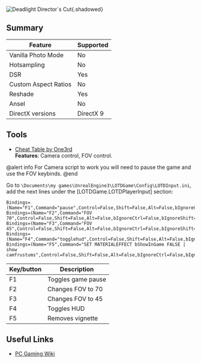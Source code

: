 ![Deadlight Director`s Cut](Images\deadlight_header.png "Shot by pino44io"){.shadowed}

## Summary

Feature | Supported
--|--
Vanilla Photo Mode | No
Hotsampling | No
DSR | Yes
Custom Aspect Ratios | No
Reshade | Yes 
Ansel | No
DirectX versions | DirectX 9
 
## Tools

* [Cheat Table by One3rd](..\CheatTables\deadlight.ct)  
**Features**: Camera control, FOV control.

@alert info
For Camera script to work you will need to pause the game and use the FOV keybinds.
@end

Go to `\Documents\my games\UnrealEngine3\LOTDGame\Config\LOTDInput.ini`, add the next lines under the [LOTDGame.LOTDPlayerInput] section:

```
Bindings=(Name="F1",Command="pause",Control=False,Shift=False,Alt=False,bIgnoreCtrl=False,bIgnoreShift=False,bIgnoreAlt=False)
Bindings=(Name="F2",Command="FOV 70",Control=False,Shift=False,Alt=False,bIgnoreCtrl=False,bIgnoreShift=False,bIgnoreAlt=False)
Bindings=(Name="F3",Command="FOV 45",Control=False,Shift=False,Alt=False,bIgnoreCtrl=False,bIgnoreShift=False,bIgnoreAlt=False)
Bindings=(Name="F4",Command="togglehud",Control=False,Shift=False,Alt=False,bIgnoreCtrl=False,bIgnoreShift=False,bIgnoreAlt=False)
Bindings=(Name="F5",Command="SET MATERIALEFFECT bShowInGame FALSE | show camfrustums",Control=False,Shift=False,Alt=False,bIgnoreCtrl=False,bIgnoreShift=False,bIgnoreAlt=False)
```

Key/button | Description
--|--
F1 | Toggles game pause
F2 | Changes FOV to 70 
F3 | Changes FOV to 45
F4 | Toggles HUD
F5 | Removes vignette


## Useful Links

* [PC Gaming Wiki](https://pcgamingwiki.com/wiki/Deadlight:_Director%27s_Cut)


